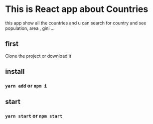 # This is React app about Countries
this app show all the countries and u can search for country  and see population, area , gini ...



## first 
Clone the project or download it 

## install
### `yarn add` or `npm i `
## start
### `yarn start` or `npm start `



